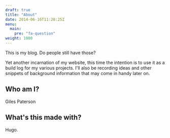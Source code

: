 ```yaml
---
draft: true
title: "About"
date: 2014-06-16T11:28:25Z
menu:
  main:
    pre: "fa-question"
weight: 1000
---
```


This is my blog. Do people still have those?

Yet another incarnation of my website, this time the intention is to use it as a build log for my various projects. I'll also be recording ideas and other snippets of background information that may come in handy later on.

## Who am I?
Giles Paterson

## What's this made with?
Hugo.
